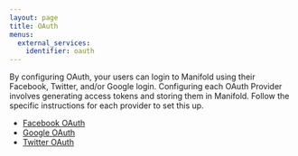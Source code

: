 ```yaml
---
layout: page
title: OAuth
menus: 
  external_services:
    identifier: oauth
---
```


By configuring OAuth, your users can login to Manifold using their Facebook, Twitter, and/or Google login. Configuring each OAuth Provider involves generating access tokens and storing them in Manifold. Follow the specific instructions for each provider to set this up.

* [Facebook OAuth](facebook.md)
* [Google OAuth](google.md)
* [Twitter OAuth](twitter.md)
